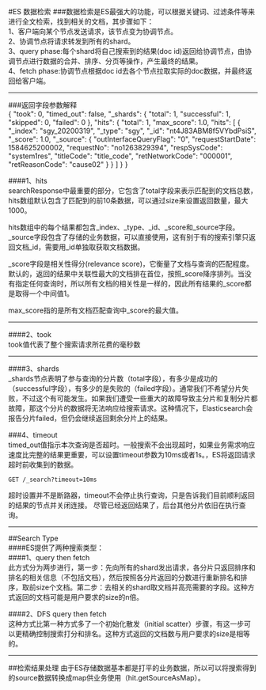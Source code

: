 #ES 数据检索
###数据检索是ES最强大的功能，可以根据关键词、过滤条件等来进行全文检索，找到相关的文档，其步骤如下：  
1、客户端向某个节点发送请求，该节点变为协调节点。  
2、协调节点将请求转发到所有的shard。  
3、query phase:每个shard将自己搜索到的结果(doc id)返回给协调节点，由协调节点进行数据的合并、排序、分页等操作，产生最终的结果。  
4、fetch phase:协调节点根据doc id去各个节点拉取实际的doc数据，并最终返回给客户端。

---

###返回字段参数解释  
	{
	    "took": 0,
	    "timed_out": false,
	    "_shards": {
	        "total": 1,
	        "successful": 1,
	        "skipped": 0,
	        "failed": 0
	    },
	    "hits": {
	        "total": 1,
	        "max_score": 1.0,
	        "hits": [
	            {
	                "_index": "sgy_20200319",
	                "_type": "sgy",
	                "_id": "nt4J83ABM8f5VYbdPsiS",
	                "_score": 1.0,
	                "_source": {
	                    "outInterfaceQueryFlag": "0",
	                    "requestStartDate": 1584625200002,
	                    "requestNo": "no1263829394",
	                    "respSysCode": "system1res",
	                    "titleCode": "title_code",
	                    "retNetworkCode": "000001",
	                    "retReasonCode": "cause02"
	                }
	            }
	        ]
	    }
	}

####1、hits  
searchResponse中最重要的部分，它包含了total字段来表示匹配到的文档总数，hits数组默认包含了匹配到的前10条数据，可以通过size来设置返回数量，最大1000。  

  
hits数组中的每个结果都包含_index、_type、_id、_score和_source字段。_source字段包含了存储的业务数据，可以直接使用，这有别于有的搜索引擎只返回文档_id，需要用_id单独取获取文档数据。  

_score字段是相关性得分(relevance score)，它衡量了文档与查询的匹配程度。默认的，返回的结果中关联性最大的文档排在首位，按照_score降序排列。当没有指定任何查询时，所以所有文档的相关性是一样的，因此所有结果的_score都是取得一个中间值1。

max_score指的是所有文档匹配查询中_score的最大值。  

---
####2、took  
took值代表了整个搜索请求所花费的毫秒数

---

####3、shards  
_shards节点表明了参与查询的分片数（total字段），有多少是成功的（successful字段），有多少的是失败的（failed字段）。通常我们不希望分片失败，不过这个有可能发生。如果我们遭受一些重大的故障导致主分片和复制分片都故障，那这个分片的数据将无法响应给搜索请求。这种情况下，Elasticsearch会报告分片failed，但仍会继续返回剩余分片上的结果。  

###4、timeout  
timed_out值指示本次查询是否超时。一般搜索不会出现超时，如果业务需求响应速度比完整的结果更重要，可以设置timeout参数为10ms或者1s。，ES将返回请求超时前收集到的数据。 
  
	GET /_search?timeout=10ms 
超时设置并不是断路器，timeout不会停止执行查询，只是告诉我们目前顺利返回的结果的节点并关闭连接。 尽管已经返回结果了，后台其他分片依旧在执行查询。 

--- 
##Search Type  
####ES提供了两种搜索类型：  
####1、query then fetch  
此方式分为两步进行，第一步：先向所有的shard发出请求，各分片只返回排序和排名的相关信息（不包括文档），然后按照各分片返回的分数进行重新排名和排序，取前size个文档。第二步：去相关的shard取文档并高亮需要的字段。这种方式返回的文档可能是用户要求的size的n倍。  

####2、DFS query then fetch  
这种方式比第一种方式多了一个初始化散发（initial scatter）步骤，有这一步可以更精确控制搜索打分和排名。这种方式返回的文档数与用户要求的size是相等的。

---

##检索结果处理
由于ES存储数据基本都是打平的业务数据，所以可以将搜索得到的source数据转换成map供业务使用（hit.getSourceAsMap）。

